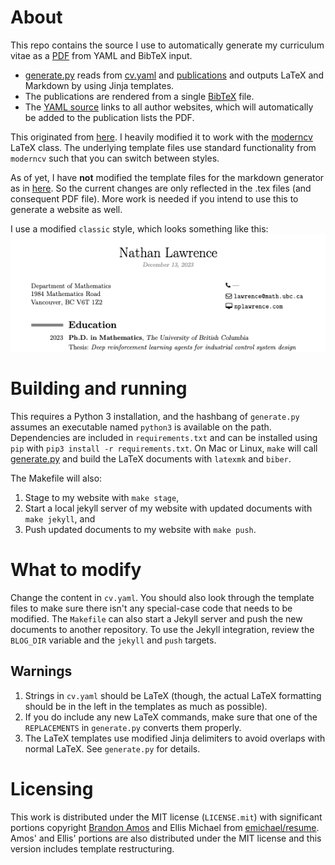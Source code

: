# About
This repo contains the source I use to automatically generate
my curriculum vitae as a [PDF](/build/cv.pdf) from YAML and BibTeX input.

+ [generate.py](generate.py) reads from [cv.yaml](cv.yaml) and
[publications](publications) and outputs LaTeX and Markdown
by using Jinja templates.
+ The publications are rendered from a single
  [BibTeX](publications/all.bib) file.
+ The [YAML source](cv.yaml) links to all author websites,
  which will automatically be added to the
  publication lists the PDF.

This originated from [here](https://github.com/bamos/cv).
I heavily modified it to work with the [moderncv](https://ctan.org/pkg/moderncv?lang=en) LaTeX class.
The underlying template files use standard functionality from `moderncv` such that you can switch between styles.

As of yet, I have **not** modified the template files for the markdown generator as in [here](https://github.com/bamos/cv).
So the current changes are only reflected in the .tex files (and consequent PDF file).
More work is needed if you intend to use this to generate a website as well. 

I use a modified `classic` style, which looks something like this:
![Alt text](/build/preview.png?raw=true)

# Building and running
This requires a Python 3 installation,
and the hashbang of `generate.py` assumes an executable named
`python3` is available on the path.
Dependencies are included in `requirements.txt` and can be installed
using `pip` with `pip3 install -r requirements.txt`.
On Mac or Linux, `make` will call [generate.py](generate.py) and
build the LaTeX documents with `latexmk` and `biber`.

The Makefile will also:

1. Stage to my website with `make stage`,
2. Start a local jekyll server of my website with updated
  documents with `make jekyll`, and
3. Push updated documents to my website with `make push`.

# What to modify
Change the content in `cv.yaml`.
You should also look through the template files to make sure there isn't any
special-case code that needs to be modified.
The `Makefile` can also start a Jekyll server and push the
new documents to another repository.
To use the Jekyll integration,
review the `BLOG_DIR` variable and the `jekyll` and `push` targets.

## Warnings
1. Strings in `cv.yaml` should be LaTeX (though, the actual LaTeX formatting
   should be in the left in the templates as much as possible).
2. If you do include any new LaTeX commands, make sure that one of the
   `REPLACEMENTS` in `generate.py` converts them properly.
3. The LaTeX templates use modified Jinja delimiters to avoid overlaps with
   normal LaTeX. See `generate.py` for details.

# Licensing
This work is distributed under the MIT license (`LICENSE.mit`)
with significant portions copyright [Brandon Amos](https://github.com/bamos/cv) and 
Ellis Michael from
[emichael/resume](https://github.com/emichael/resume).
Amos' and Ellis' portions are also distributed under the MIT license and this version includes template restructuring.
